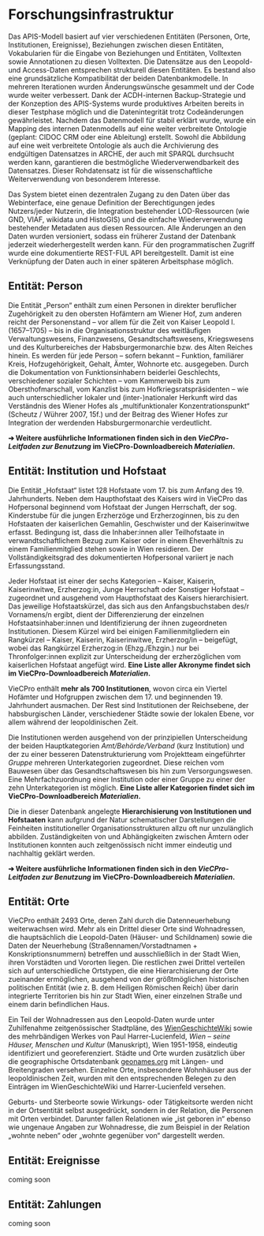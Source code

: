 # Forschungsinfrastruktur

Das APIS-Modell basiert auf vier verschiedenen Entitäten (Personen, Orte, Institutionen,
Ereignisse), Beziehungen zwischen diesen Entitäten, Vokabularien für die Eingabe von Beziehungen und
Entitäten, Volltexten sowie Annotationen zu diesen Volltexten. Die Datensätze aus den Leopold- und
Access-Daten entsprechen strukturell diesen Entitäten. Es bestand also eine grundsätzliche
Kompatibilität der beiden Datenbankmodelle. In mehreren Iterationen wurden Änderungswünsche
gesammelt und der Code wurde weiter verbessert. Dank der ACDH-internen Backup-Strategie und der
Konzeption des APIS-Systems wurde produktives Arbeiten bereits in dieser Testphase möglich und die
Datenintegrität trotz Codeänderungen gewährleistet. Nachdem das Datenmodell für stabil erklärt
wurde, wurde ein Mapping des internen Datenmodells auf eine weiter verbreitete Ontologie (geplant:
CIDOC CRM oder eine Ableitung) erstellt. Sowohl die Abbildung auf eine weit verbreitete Ontologie
als auch die Archivierung des endgültigen Datensatzes in ARCHE, der auch mit SPARQL durchsucht
werden kann, garantieren die bestmögliche Wiederverwendbarkeit des Datensatzes. Dieser Rohdatensatz
ist für die wissenschaftliche Weiterverwendung von besonderem Interesse.

Das System bietet einen dezentralen Zugang zu den Daten über das Webinterface, eine genaue
Definition der Berechtigungen jedes Nutzers/jeder Nutzerin, die Integration bestehender
LOD-Ressourcen (wie GND, VIAF, wikidata und HistoGIS) und die einfache Wiederverwendung bestehender
Metadaten aus diesen Ressourcen. Alle Änderungen an den Daten wurden versioniert, sodass ein
früherer Zustand der Datenbank jederzeit wiederhergestellt werden kann. Für den programmatischen
Zugriff wurde eine dokumentierte REST-FUL API bereitgestellt. Damit ist eine Verknüpfung der Daten
auch in einer späteren Arbeitsphase möglich.

## Entität: Person

Die Entität „Person“ enthält zum einen Personen in direkter beruflicher Zugehörigkeit zu den
obersten Hofämtern am Wiener Hof, zum anderen reicht der Personenstand – vor allem für die Zeit von
Kaiser Leopold I. (1657–1705) – bis in die Organisationsstruktur des weitläufigen Verwaltungswesens,
Finanzwesens, Gesandtschaftswesens, Kriegswesens und des Kulturbereiches der Habsburgermonarchie
bzw. des Alten Reiches hinein. Es werden für jede Person – sofern bekannt – Funktion, familiärer
Kreis, Hofzugehörigkeit, Gehalt, Ämter, Wohnorte etc. ausgegeben. Durch die Dokumentation von
Funktionsinhabern beiderlei Geschlechts, verschiedener sozialer Schichten – vom Kammerweib bis zum
Obersthofmarschall, vom Kanzlist bis zum Hofkriegsratspräsidenten – wie auch unterschiedlicher
lokaler und (inter-)nationaler Herkunft wird das Verständnis des Wiener Hofes als „multifunktionaler
Konzentrationspunkt“ (Scheutz / Wührer 2007, 15f.) und der Beitrag des Wiener Hofes zur Integration
der werdenden Habsburgermonarchie verdeutlicht.

**➔ Weitere ausführliche Informationen finden sich in den _VieCPro-Leitfaden zur Benutzung_ im
VieCPro-Downloadbereich _Materialien_.**

## Entität: Institution und Hofstaat

Die Entität „Hofstaat“ listet 128 Hofstaate vom 17. bis zum Anfang des 19. Jahrhunderts. Neben dem
Haupthofstaat des Kaisers wird in VieCPro das Hofpersonal beginnend vom Hofstaat der Jungen
Herrschaft, der sog. Kinderstube für die jungen Erzherzöge und Erzherzoginnen, bis zu den Hofstaaten
der kaiserlichen Gemahlin, Geschwister und der Kaiserinwitwe erfasst. Bedingung ist, dass die
Inhaber:innen aller Teilhofstaate in verwandtschaftlichem Bezug zum Kaiser oder in einem
Eheverhältnis zu einem Familienmitglied stehen sowie in Wien residieren. Der Vollständigkeitsgrad
des dokumentierten Hofpersonal variiert je nach Erfassungsstand.

Jeder Hofstaat ist einer der sechs Kategorien – Kaiser, Kaiserin, Kaiserinwitwe, Erzherzog:in, Junge
Herrschaft oder Sonstiger Hofstaat – zugeordnet und ausgehend vom Haupthofstaat des Kaisers
hierarchisiert. Das jeweilige Hofstaatskürzel, das sich aus den Anfangsbuchstaben des/r Vornamens/n
ergibt, dient der Differenzierung der einzelnen Hofstaatsinhaber:innen und Identifizierung der ihnen
zugeordneten Institutionen. Diesem Kürzel wird bei einigen Familienmitgliedern ein Rangkürzel –
Kaiser, Kaiserin, Kaiserinwitwe, Erzherzog/in – beigefügt, wobei das Rangkürzel Erzherzog:in
(Ehzg./Ehzgin.) nur bei Thronfolger:innen explizit zur Unterscheidung der erzherzöglichen vom
kaiserlichen Hofstaat angefügt wird. **Eine Liste aller Akronyme findet sich im
VieCPro-Downloadbereich _Materialien_.**

VieCPro enthält **mehr als 700 Institutionen**, wovon circa ein Viertel Hofämter und Hofgruppen
zwischen dem 17. und beginnenden 19. Jahrhundert ausmachen. Der Rest sind Institutionen der
Reichsebene, der habsburgischen Länder, verschiedener Städte sowie der lokalen Ebene, vor allem
während der leopoldinischen Zeit.

Die Institutionen werden ausgehend von der prinzipiellen Unterscheidung der beiden Hauptkategorien
_Amt/Behörde/Verband_ (kurz Institution) und der zu einer besseren Datenstrukturierung vom
Projektteam eingeführter _Gruppe_ mehreren Unterkategorien zugeordnet. Diese reichen vom Bauwesen
über das Gesandtschaftswesen bis hin zum Versorgungswesen. Eine Mehrfachzuordnung einer Institution
oder einer Gruppe zu einer der zehn Unterkategorien ist möglich. **Eine Liste aller Kategorien
findet sich im VieCPro-Downloadbereich _Materialien_.**

Die in dieser Datenbank angelegte **Hierarchisierung von Institutionen und Hofstaaten** kann
aufgrund der Natur schematischer Darstellungen die Feinheiten institutioneller
Organisationsstrukturen allzu oft nur unzulänglich abbilden. Zuständigkeiten von und Abhängigkeiten
zwischen Ämtern oder Institutionen konnten auch zeitgenössisch nicht immer eindeutig und nachhaltig
geklärt werden.

**➔ Weitere ausführliche Informationen finden sich in den _VieCPro-Leitfaden zur Benutzung_ im
VieCPro-Downloadbereich _Materialien_.**

## Entität: Orte

VieCPro enthält 2493 Orte, deren Zahl durch die Datenneuerhebung weiterwachsen wird. Mehr als ein
Drittel dieser Orte sind Wohnadressen, die hauptsächlich die Leopold-Daten (Häuser- und Schildnamen)
sowie die Daten der Neuerhebung (Straßennamen/Vorstadtnamen + Konskriptionsnummern) betreffen und
ausschließlich in der Stadt Wien, ihren Vorstädten und Vororten liegen. Die restlichen zwei Drittel
verteilen sich auf unterschiedliche Ortstypen, die eine Hierarchisierung der Orte zueinander
ermöglichen, ausgehend von der größtmöglichen historischen politischen Entität (wie z. B. dem
Heiligen Römischen Reich) über darin integrierte Territorien bis hin zur Stadt Wien, einer einzelnen
Straße und einem darin befindlichen Haus.

Ein Teil der Wohnadressen aus den Leopold-Daten wurde unter Zuhilfenahme zeitgenössischer
Stadtpläne, des [WienGeschichteWiki](https://www.geschichtewiki.wien.gv.at/Wien_Geschichte_Wiki)
sowie des mehrbändigen Werkes von Paul Harrer-Lucienfeld, _Wien – seine Häuser, Menschen und Kultur_
(Manuskript), Wien 1951-1958, eindeutig identifiziert und georeferenziert. Städte und Orte wurden
zusätzlich über die geographische Ortsdatenbank [geonames.org](http://www.geonames.org/) mit Längen-
und Breitengraden versehen. Einzelne Orte, insbesondere Wohnhäuser aus der leopoldinischen Zeit,
wurden mit den entsprechenden Belegen zu den Einträgen im WienGeschichteWiki und Harrer-Lucienfeld
versehen.

Geburts- und Sterbeorte sowie Wirkungs- oder Tätigkeitsorte werden nicht in der Ortsentität selbst
ausgedrückt, sondern in der Relation, die Personen mit Orten verbindet. Darunter fallen Relationen
wie „ist geboren in“ ebenso wie ungenaue Angaben zur Wohnadresse, die zum Beispiel in der Relation
„wohnte neben“ oder „wohnte gegenüber von“ dargestellt werden.

## Entität: Ereignisse

coming soon

## Entität: Zahlungen

coming soon
